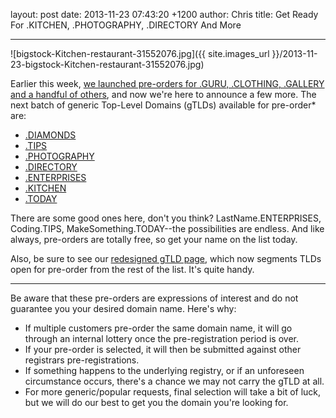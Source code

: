 layout: post
date: 2013-11-23 07:43:20 +1200
author: Chris
title: Get Ready For .KITCHEN, .PHOTOGRAPHY, .DIRECTORY And More


----

![bigstock-Kitchen-restaurant-31552076.jpg]({{ site.images_url }}/2013-11-23-bigstock-Kitchen-restaurant-31552076.jpg)

<!-- excerpt -->

Earlier this week, [we launched pre-orders for .GURU, .CLOTHING, .GALLERY and a handful of others](https://iwantmyname.com/blog/2013/11/pre-orders-now-open-for-guru-clothing-gallery-graphics-and-more.html), and now we're here to announce a few more. The next batch of generic Top-Level Domains (gTLDs) available for pre-order* are:

<!-- /excerpt -->

+ [.DIAMONDS](https://iwantmyname.com/domains/dot-diamonds)
+ [.TIPS](https://iwantmyname.com/domains/dot-tips)
+ [.PHOTOGRAPHY](https://iwantmyname.com/domains/dot-photography)
+ [.DIRECTORY](https://iwantmyname.com/domains/dot-directory)
+ [.ENTERPRISES](https://iwantmyname.com/domains/dot-enterprises)
+ [.KITCHEN](https://iwantmyname.com/domains/dot-kitchen)
+ [.TODAY](https://iwantmyname.com/domains/dot-today)

There are some good ones here, don't you think? LastName.ENTERPRISES, Coding.TIPS, MakeSomething.TODAY--the possibilities are endless. And like always, pre-orders are totally free, so get your name on the list today.

Also, be sure to see our [redesigned gTLD page](https://iwantmyname.com/domains/new-gtld-domain-extensions), which now segments TLDs open for pre-order from the rest of the list. It's quite handy.

***

Be aware that these pre-orders are expressions of interest and do not guarantee you your desired domain name. Here's why:

* If multiple customers pre-order the same domain name, it will go through an internal lottery once the pre-registration period is over.
* If your pre-order is selected, it will then be submitted against other registrars pre-registrations.
* If something happens to the underlying registry, or if an unforeseen circumstance occurs, there's a chance we may not carry the gTLD at all. 
* For more generic/popular requests, final selection will take a bit of luck, but we will do our best to get you the domain you're looking for.
